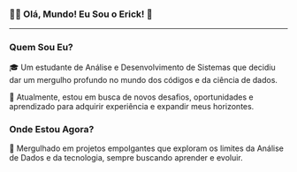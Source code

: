 ### 👩‍💻 Olá, Mundo! Eu Sou o Erick! 🚀
---
### Quem Sou Eu?

🎓 Um estudante de Análise e Desenvolvimento de Sistemas que decidiu dar um mergulho profundo no mundo dos códigos e da ciência de dados.

🚀 Atualmente, estou em busca de novos desafios, oportunidades e aprendizado para adquirir experiência e expandir meus horizontes.

### Onde Estou Agora?
🧠 Mergulhado em projetos empolgantes que exploram os limites da Análise de Dados e da tecnologia, sempre buscando aprender e evoluir.

